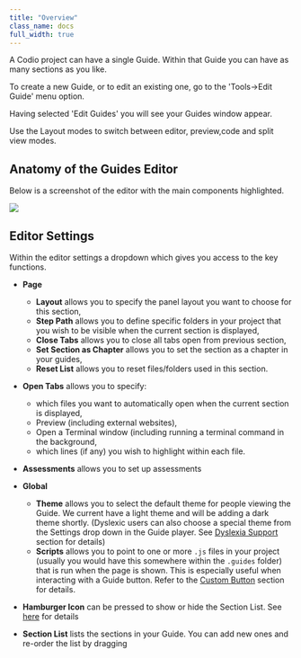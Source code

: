 ```yaml
---
title: "Overview"
class_name: docs
full_width: true
---
```


A Codio project can have a single Guide. Within that Guide you can have as many sections as you like.

To create a new Guide, or to edit an existing one, go to the 'Tools->Edit Guide' menu option.

Having selected 'Edit Guides' you will see your Guides window appear.

Use the Layout modes to switch between editor, preview,code and split view modes.

## Anatomy of the Guides Editor
Below is a screenshot of the editor with the main components highlighted. 

![](/img/docs/guides/overview.png)

## Editor Settings
Within the editor settings a dropdown which gives you access to the key functions.

- **Page**
  - **Layout** allows you to specify the panel layout you want to choose for this section,
  - **Step Path** allows you to define specific folders in your project that you wish to be visible when the current section is displayed,
  - **Close Tabs** allows you to close all tabs open from previous section,
  - **Set Section as Chapter** allows you to set the section as a chapter in your guides,
  - **Reset List** allows you to reset files/folders used in this section.


- **Open Tabs** allows you to specify:
    - which files you want to automatically open when the current section is displayed,
    - Preview (including external websites),
    - Open a Terminal window (including running a terminal command in the background,
    - which lines (if any) you wish to highlight within each file.


- **Assessments** allows you to set up assessments

- **Global**
  - **Theme** allows you to select the default theme for people viewing the Guide. We current have a light theme and will be adding a dark theme shortly. (Dyslexic users can also choose a special theme from the Settings drop down in the Guide player. See [Dyslexia Support](/docs/ide/tools/guides/dyslexia/) section for details)
  - **Scripts** allows you to point to one or more `.js` files in your project (usually you would have this somewhere within the `.guides` folder) that is run when the page is shown. This is especially useful when interacting with a Guide button. Refer to the [Custom Button](/docs/ide/tools/guides/button/) section for details.

- **Hamburger Icon** can be pressed to show or hide the Section List. See [here](docs/ide/tools/guides/collapse/) for details
- **Section List** lists the sections in your Guide. You can add new ones and re-order the list by dragging


